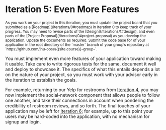 # Iteration 5: Even More Features

<small>
As you work on your project in this iteration, you must update the project board that you submitted as a [Roadmap](/iterations/0#roadmap) in Iteration 0 to keep track of your progress.
</small>

<small>
You may need to revise parts of the [Design](/iterations/1#design), and even parts of the [Project Proposal](/iterations/0#project-proposal) as you develop the application. Update the documents as required.
</small>

<small>
Submit the code base for of your application in the root directory of the `master` branch of your group’s repository at `https://github.com/jhu-oose/{{site.course}}-group-<identifier>`.
</small>

You must implement even more features of your application toward making it usable. Take care to write rigorous tests for the same, document it well and deploy to showcase it. The specifics of what this entails depends a lot on the nature of your project, so you must work with your advisor early in the iteration to establish the goals.

For example, returning to our Yelp for restrooms from [Iteration 4](/iterations/4), you may now implement the social-network component that allows people to follow one another, and take their connections in account when pondering the credibility of restroom reviews, and so forth. The final touches of your application may be left for [Iteration 6](/iterations/6); for example, up to this point your users may be hard-coded into the application, with no mechanism for signup and login.

